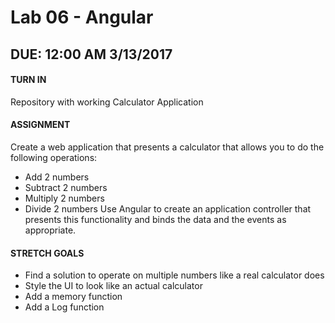 # Lab 06 - Angular

## DUE: 12:00 AM 3/13/2017
#### TURN IN
Repository with working Calculator Application

#### ASSIGNMENT
Create a web application that presents a calculator that allows you to do the following operations:
* Add 2 numbers
* Subtract 2 numbers
* Multiply 2 numbers
* Divide 2 numbers
Use Angular to create an application controller that presents this functionality and binds the data and the events as appropriate.

#### STRETCH GOALS
* Find a solution to operate on multiple numbers like a real calculator does
* Style the UI to look like an actual calculator
* Add a memory function
* Add a Log function